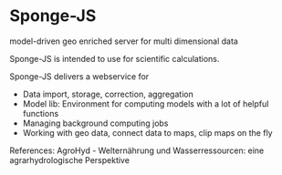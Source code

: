 Sponge-JS
=========

model-driven geo enriched server for multi dimensional data

Sponge-JS is intended to use for scientific calculations.

Sponge-JS delivers a webservice for
* Data import, storage, correction, aggregation
* Model lib: Environment for computing models with a lot of helpful functions
* Managing background computing jobs
* Working with geo data, connect data to maps, clip maps on the fly




References: AgroHyd - Welternährung und Wasserressourcen: eine agrarhydrologische Perspektive
